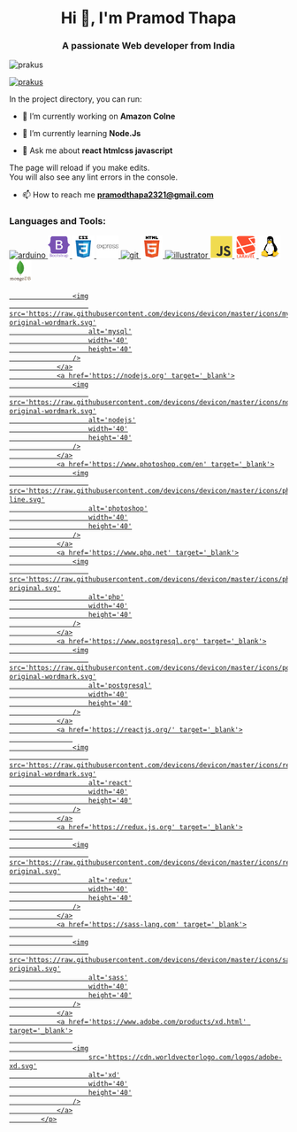 <h1 align="center">Hi 👋, I'm Pramod Thapa</h1>
<h3 align="center">A passionate Web developer from India</h3>

<p align="left"> <img src="https://komarev.com/ghpvc/?username=prakus&label=Profile%20views&color=0e75b6&style=flat" alt="prakus" /> </p>

<p align="left"> <a href="https://github.com/ryo-ma/github-profile-trophy"><img src="https://github-profile-trophy.vercel.app/?username=prakus" alt="prakus" /></a> </p>

In the project directory, you can run:

- 🔭 I’m currently working on **Amazon Colne**

- 🌱 I’m currently learning **Node.Js**

- 💬 Ask me about **react htmlcss javascript**

The page will reload if you make edits.\
You will also see any lint errors in the console.

- 📫 How to reach me **pramodthapa2321@gmail.com**

<h3 align='left'>Languages and Tools:</h3>
			<p align='left'>
				<a href='https://www.arduino.cc/' target='_blank'>
					<img
						src='https://cdn.worldvectorlogo.com/logos/arduino-1.svg'
						alt='arduino'
						width='40'
						height='40'
					/>
				</a>
				<a href='https://getbootstrap.com' target='_blank'>
					<img
						src='https://raw.githubusercontent.com/devicons/devicon/master/icons/bootstrap/bootstrap-plain-wordmark.svg'
						alt='bootstrap'
						width='40'
						height='40'
					/>
				</a>
				<a href='https://www.w3schools.com/css/' target='_blank'>
					<img
						src='https://raw.githubusercontent.com/devicons/devicon/master/icons/css3/css3-original-wordmark.svg'
						alt='css3'
						width='40'
						height='40'
					/>
				</a>
				<a href='https://expressjs.com' target='_blank'>
					<img
						src='https://raw.githubusercontent.com/devicons/devicon/master/icons/express/express-original-wordmark.svg'
						alt='express'
						width='40'
						height='40'
					/>
				</a>
				<a href='https://git-scm.com/' target='_blank'>
					<img
						src='https://www.vectorlogo.zone/logos/git-scm/git-scm-icon.svg'
						alt='git'
						width='40'
						height='40'
					/>
				</a>
				<a href='https://www.w3.org/html/' target='_blank'>
					<img
						src='https://raw.githubusercontent.com/devicons/devicon/master/icons/html5/html5-original-wordmark.svg'
						alt='html5'
						width='40'
						height='40'
					/>
				</a>
				<a
					href='https://www.adobe.com/in/products/illustrator.html'
					target='_blank'>
					<img
						src='https://www.vectorlogo.zone/logos/adobe_illustrator/adobe_illustrator-icon.svg'
						alt='illustrator'
						width='40'
						height='40'
					/>
				</a>
				<a
					href='https://developer.mozilla.org/en-US/docs/Web/JavaScript'
					target='_blank'>
					<img
						src='https://raw.githubusercontent.com/devicons/devicon/master/icons/javascript/javascript-original.svg'
						alt='javascript'
						width='40'
						height='40'
					/>
				</a>
				<a href='https://laravel.com/' target='_blank'>
					<img
						src='https://raw.githubusercontent.com/devicons/devicon/master/icons/laravel/laravel-plain-wordmark.svg'
						alt='laravel'
						width='40'
						height='40'
					/>
				</a>
				<a href='https://www.linux.org/' target='_blank'>
					<img
						src='https://raw.githubusercontent.com/devicons/devicon/master/icons/linux/linux-original.svg'
						alt='linux'
						width='40'
						height='40'
					/>
				</a>
				<a href='https://www.mongodb.com/' target='_blank'>
					<img
						src='https://raw.githubusercontent.com/devicons/devicon/master/icons/mongodb/mongodb-original-wordmark.svg'
						alt='mongodb'
						width='40'
						height='40'
					/>
				</a>
				<a href='https://www.mysql.com/' target='_blank'>
					
					<img
						src='https://raw.githubusercontent.com/devicons/devicon/master/icons/mysql/mysql-original-wordmark.svg'
						alt='mysql'
						width='40'
						height='40'
					/>
				</a>
				<a href='https://nodejs.org' target='_blank'>
					<img
						src='https://raw.githubusercontent.com/devicons/devicon/master/icons/nodejs/nodejs-original-wordmark.svg'
						alt='nodejs'
						width='40'
						height='40'
					/>
				</a>
				<a href='https://www.photoshop.com/en' target='_blank'>
					<img
						src='https://raw.githubusercontent.com/devicons/devicon/master/icons/photoshop/photoshop-line.svg'
						alt='photoshop'
						width='40'
						height='40'
					/>
				</a>
				<a href='https://www.php.net' target='_blank'>
					<img
						src='https://raw.githubusercontent.com/devicons/devicon/master/icons/php/php-original.svg'
						alt='php'
						width='40'
						height='40'
					/>
				</a>
				<a href='https://www.postgresql.org' target='_blank'>
					<img
						src='https://raw.githubusercontent.com/devicons/devicon/master/icons/postgresql/postgresql-original-wordmark.svg'
						alt='postgresql'
						width='40'
						height='40'
					/>
				</a>
				<a href='https://reactjs.org/' target='_blank'>
					
					<img
						src='https://raw.githubusercontent.com/devicons/devicon/master/icons/react/react-original-wordmark.svg'
						alt='react'
						width='40'
						height='40'
					/>
				</a>
				<a href='https://redux.js.org' target='_blank'>
					
					<img
						src='https://raw.githubusercontent.com/devicons/devicon/master/icons/redux/redux-original.svg'
						alt='redux'
						width='40'
						height='40'
					/>
				</a>
				<a href='https://sass-lang.com' target='_blank'>
					
					<img
						src='https://raw.githubusercontent.com/devicons/devicon/master/icons/sass/sass-original.svg'
						alt='sass'
						width='40'
						height='40'
					/>
				</a>
				<a href='https://www.adobe.com/products/xd.html' target='_blank'>
					
					<img
						src='https://cdn.worldvectorlogo.com/logos/adobe-xd.svg'
						alt='xd'
						width='40'
						height='40'
					/>
				</a>
			</p>
